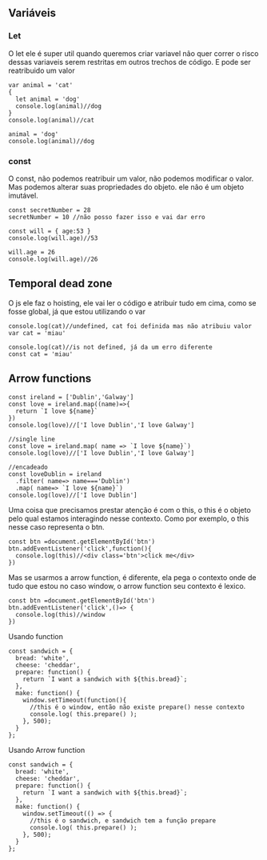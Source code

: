 ## Variáveis

### Let
O let ele é super util quando queremos criar variavel não quer correr o risco dessas variaveis serem restritas em outros trechos de código. E pode ser reatribuido um valor
```
var animal = 'cat'
{
  let animal = 'dog'
  console.log(animal)//dog
}
console.log(animal)//cat

animal = 'dog'
console.log(animal)//dog
```
### const
O const, não podemos reatribuir um valor, não podemos modificar o valor. Mas podemos alterar suas propriedades do objeto. ele não é um objeto imutável.
```
const secretNumber = 28
secretNumber = 10 //não posso fazer isso e vai dar erro

const will = { age:53 }
console.log(will.age)//53

will.age = 26
console.log(will.age)//26
```


## Temporal dead zone

O js ele faz o hoisting, ele vai ler o código e atribuir tudo em cima, como se fosse global, já que estou utilizando o var

```
console.log(cat)//undefined, cat foi definida mas não atribuiu valor
var cat = 'miau'

console.log(cat)//is not defined, já da um erro diferente
const cat = 'miau'
```


## Arrow functions

```
const ireland = ['Dublin','Galway']
const love = ireland.map((name)=>{
  return `I love ${name}`
})
console.log(love)//['I love Dublin','I love Galway']

//single line
const love = ireland.map( name => `I love ${name}`)
console.log(love)//['I love Dublin','I love Galway']

//encadeado
const loveDublin = ireland
  .filter( name=> name==='Dublin')
  .map( name=> `I love ${name}`)
console.log(love)//['I love Dublin']
```

Uma coisa que precisamos prestar atenção é com o this, o this é o objeto pelo qual estamos interagindo nesse contexto. Como por exemplo, o this nesse caso representa o btn.
```
const btn =document.getElementById('btn')
btn.addEventListener('click',function(){
  console.log(this)//<div class='btn'>click me</div>
})
```
Mas se usarmos a arrow function, é diferente, ela pega o contexto onde de tudo que estou no caso window, o arrow function seu contexto é lexico.
```
const btn =document.getElementById('btn')
btn.addEventListener('click',()=> {
  console.log(this)//window
})
```
Usando function
```
const sandwich = {
  bread: 'white',
  cheese: 'cheddar',
  prepare: function() {
    return `I want a sandwich with ${this.bread}`;
  },
  make: function() {
    window.setTimeout(function(){
      //this é o window, então não existe prepare() nesse contexto
      console.log( this.prepare() );
    }, 500);
  }
};
```
Usando Arrow function
```
const sandwich = {
  bread: 'white',
  cheese: 'cheddar',
  prepare: function() {
    return `I want a sandwich with ${this.bread}`;
  },
  make: function() {
    window.setTimeout(() => {
      //this é o sandwich, e sandwich tem a função prepare
      console.log( this.prepare() );
    }, 500);
  }
};
```
